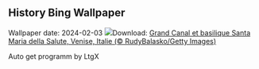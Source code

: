 ## History Bing Wallpaper
Wallpaper date: 2024-02-03
![](https://www.bing.com/th?id=OHR.VeniceCarnival_FR-FR7084522294_UHD.jpg&w=1000)Download: [Grand Canal et basilique Santa Maria della Salute, Venise, Italie (© RudyBalasko/Getty Images)](https://www.bing.com/th?id=OHR.VeniceCarnival_FR-FR7084522294_UHD.jpg)

Auto get programm by LtgX
